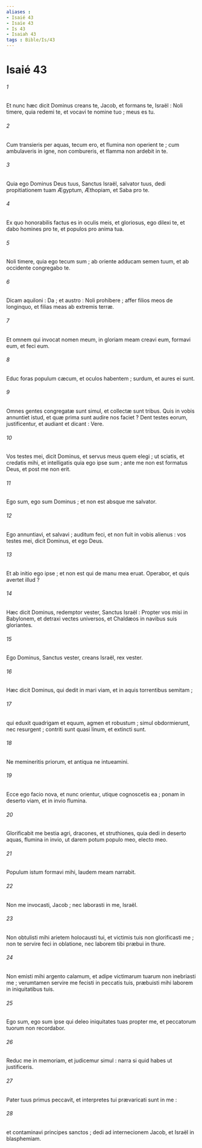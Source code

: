 ```yaml
---
aliases : 
- Isaié 43
- Isaïe 43
- Is 43
- Isaiah 43
tags : Bible/Is/43
---
```


# Isaié 43

###### 1
Et nunc hæc dicit Dominus creans te, Jacob, et formans te, Israël : Noli timere, quia redemi te, et vocavi te nomine tuo ; meus es tu.
###### 2
Cum transieris per aquas, tecum ero, et flumina non operient te ; cum ambulaveris in igne, non combureris, et flamma non ardebit in te.
###### 3
Quia ego Dominus Deus tuus, Sanctus Israël, salvator tuus, dedi propitiationem tuam Ægyptum, Æthopiam, et Saba pro te.
###### 4
Ex quo honorabilis factus es in oculis meis, et gloriosus, ego dilexi te, et dabo homines pro te, et populos pro anima tua.
###### 5
Noli timere, quia ego tecum sum ; ab oriente adducam semen tuum, et ab occidente congregabo te.
###### 6
Dicam aquiloni : Da ; et austro : Noli prohibere ; affer filios meos de longinquo, et filias meas ab extremis terræ.
###### 7
Et omnem qui invocat nomen meum, in gloriam meam creavi eum, formavi eum, et feci eum.
###### 8
Educ foras populum cæcum, et oculos habentem ; surdum, et aures ei sunt.
###### 9
Omnes gentes congregatæ sunt simul, et collectæ sunt tribus. Quis in vobis annuntiet istud, et quæ prima sunt audire nos faciet ? Dent testes eorum, justificentur, et audiant et dicant : Vere.
###### 10
Vos testes mei, dicit Dominus, et servus meus quem elegi ; ut sciatis, et credatis mihi, et intelligatis quia ego ipse sum ; ante me non est formatus Deus, et post me non erit.
###### 11
Ego sum, ego sum Dominus ; et non est absque me salvator.
###### 12
Ego annuntiavi, et salvavi ; auditum feci, et non fuit in vobis alienus : vos testes mei, dicit Dominus, et ego Deus.
###### 13
Et ab initio ego ipse ; et non est qui de manu mea eruat. Operabor, et quis avertet illud ?
###### 14
Hæc dicit Dominus, redemptor vester, Sanctus Israël : Propter vos misi in Babylonem, et detraxi vectes universos, et Chaldæos in navibus suis gloriantes.
###### 15
Ego Dominus, Sanctus vester, creans Israël, rex vester.
###### 16
Hæc dicit Dominus, qui dedit in mari viam, et in aquis torrentibus semitam ;
###### 17
qui eduxit quadrigam et equum, agmen et robustum ; simul obdormierunt, nec resurgent ; contriti sunt quasi linum, et extincti sunt.
###### 18
Ne memineritis priorum, et antiqua ne intueamini.
###### 19
Ecce ego facio nova, et nunc orientur, utique cognoscetis ea ; ponam in deserto viam, et in invio flumina.
###### 20
Glorificabit me bestia agri, dracones, et struthiones, quia dedi in deserto aquas, flumina in invio, ut darem potum populo meo, electo meo.
###### 21
Populum istum formavi mihi, laudem meam narrabit.
###### 22
Non me invocasti, Jacob ; nec laborasti in me, Israël.
###### 23
Non obtulisti mihi arietem holocausti tui, et victimis tuis non glorificasti me ; non te servire feci in oblatione, nec laborem tibi præbui in thure.
###### 24
Non emisti mihi argento calamum, et adipe victimarum tuarum non inebriasti me ; verumtamen servire me fecisti in peccatis tuis, præbuisti mihi laborem in iniquitatibus tuis.
###### 25
Ego sum, ego sum ipse qui deleo iniquitates tuas propter me, et peccatorum tuorum non recordabor.
###### 26
Reduc me in memoriam, et judicemur simul : narra si quid habes ut justificeris.
###### 27
Pater tuus primus peccavit, et interpretes tui prævaricati sunt in me :
###### 28
et contaminavi principes sanctos ; dedi ad internecionem Jacob, et Israël in blasphemiam.
